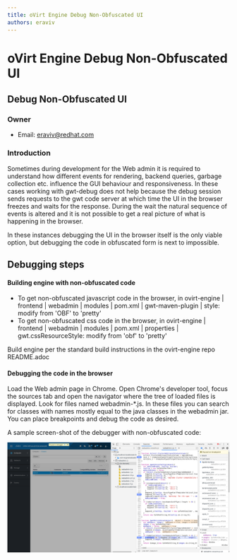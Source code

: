 ```yaml
---
title: oVirt Engine Debug Non-Obfuscated UI
authors: eraviv
---
```


# oVirt Engine Debug Non-Obfuscated UI

## Debug Non-Obfuscated UI

### Owner

*   Email: <eraviv@redhat.com>

### Introduction

Sometimes during development for the Web admin it is required to understand how different events for rendering, backend queries, garbage collection etc. influence the GUI behaviour and responsiveness.
In these cases working with gwt-debug does not help because the debug session sends requests to the gwt code server at which time the UI in the browser freezes and waits for the response.
During the wait the natural sequence of events is altered and it is not possible to get a real picture of what is happening in the browser.

In these instances debugging the UI in the browser itself is the only viable option, but debugging the code in obfuscated form is next to impossible.

## Debugging steps

#### Building engine with non-obfuscated code

- To get non-obfuscated javascript code in the browser, in ovirt-engine | frontend | webadmin | modules | pom.xml | gwt-maven-plugin | style: modify from 'OBF' to 'pretty'
- To get non-obfuscated css code in the browser, in ovirt-engine | frontend | webadmin | modules | pom.xml | properties | gwt.cssResourceStyle: modify from 'obf' to 'pretty'

Build engine per the standard build instructions in the ovirt-engine repo README.adoc

#### Debugging the code in the browser

Load the Web admin page in Chrome.
Open Chrome's developer tool, focus the sources tab and open the navigator where the tree of loaded files is displayed. Look for files named webadmin-*.js.
In these files you can search for classes with names mostly equal to the java classes in the webadmin jar. You can place breakpoints and debug the code as desired.

A sample screen-shot of the debugger with non-obfuscated code:

![Debug-non-obf-frontend](../../../images/wiki/Debug-non-obf-frontend.png "Debug non-obfuscated frontend")

